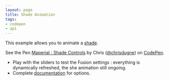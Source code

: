 ```yaml
---
layout: page
title: Shade Animation
tags:
- codepen
- api
---
```


This example allows you to animate a [shade](http://maperial.github.io/concepts/#shade-controls).

<p data-height="450" data-theme-id="10317" data-slug-hash="MYwdap" data-default-tab="result" data-user="chrisdugne" class='codepen'>See the Pen <a href='http://codepen.io/chrisdugne/pen/MYwdap/'>Maperial : Shade Controls</a> by Chris (<a href='http://codepen.io/chrisdugne'>@chrisdugne</a>) on <a href='http://codepen.io'>CodePen</a>.</p>
<script async src="//assets.codepen.io/assets/embed/ei.js"></script>

- Play with the sliders to test the Fusion settings : everything is dynamically refreshed, the she animation still ongoing.
- Complete [documentation](/documentation/Maperial.html#addShadeControls) for options.
